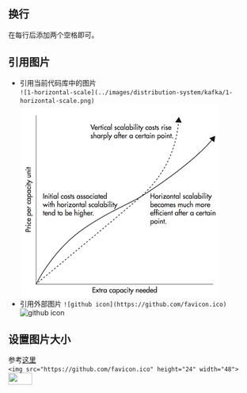 ## 换行

在每行后添加两个空格即可。

## 引用图片
* 引用当前代码库中的图片  
  `![1-horizontal-scale](../images/distribution-system/kafka/1-horizontal-scale.png)`  
  ![1-horizontal-scale](../images/distribution-system/kafka/1-horizontal-scale.png)
* 引用外部图片
  `![github icon](https://github.com/favicon.ico)`  
  ![github icon](https://github.com/favicon.ico)

## 设置图片大小
参考[这里](https://github.com/jgm/pandoc/issues/2554)  
`<img src="https://github.com/favicon.ico" height="24" width="48">`  
<img src="https://github.com/favicon.ico" height="24" width="48">

